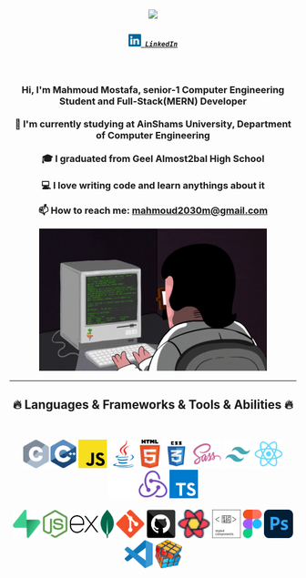

<h1 align="center">
  <a href="https://git.io/typing-svg">
    <img src="https://readme-typing-svg.herokuapp.com/?lines=Hello,+There!+👋;This+is+Mahmoud....;Nice+to+meet+you!&center=true&size=30">
  </a>
</h1>

<h5 align="center">
  <code><a href="https://www.linkedin.com/in/mahmoud-mostafa-9086ba232/" title="LinkedIn Profile"><img width="22" src="images/linkedin.svg"> LinkedIn</a></code>

</h5>
<br>
<h3 align="center" size ="50px" >
  
  Hi, I'm Mahmoud Mostafa, senior-1 Computer Engineering Student and Full-Stack(MERN) Developer 
  <br>
  <br>
  🔬 I'm currently studying  at AinShams University, Department of Computer Engineering
  <br>
  <br>
  🎓 I graduated from Geel Almost2bal High School
  <br>
  <br>
  💻 I love writing code and learn anythings about it
  <br>
 
     
  📫 How to reach me: <a href="mail: mahmoud2030m@gmail.com">mahmoud2030m@gmail.com</a>
</h3>
<div align="center">
<img src="images/coderman.gif" alt="Coder" width="400" height="250" />
</div>

<hr>
<h2 align="center">🔥 Languages & Frameworks & Tools & Abilities 🔥</h2>
<br>
<p align="center">
  <code><img title="C" height="50" src="images/c.svg"></code>
  <code><img title="C++" height="50" src="images/cpp.svg"></code>
  <code><img title="Javascript" height="50" src="images/javascript.svg"></code>
  <code><img title="Java" height="50" src="images/java-original.svg"></code>
  <code><img title="HTML5" height="50" src="images/html5.svg"></code>
  <code><img title="CSS" height="50" src="images/css.svg"></code>
  <code><img title="SASS" height="50" src="images/sass.svg"></code>
  <code><img title="tailwind" height="50" src="images/tailwind-svgrepo-com.svg"></code>
  <code><img title="React" height="50" src="images/react-original.svg"></code>
  <code><img  title="Next js" height="50" src="images/next-js.svg"></code>
  <code><img title="redux" height="50" src="images/redux.svg"></code>
  <code><img title="typescript" height="50" src="images/typescript.svg"></code>


  <br>
  <br>
  <code><img title="supabase" height="50" src="images/supabase.svg"></code>
  <code><img title="nodejs" height="50" src="images/nodejs.svg"></code>
  <code><img title="express" height="50" src="images/express.svg"></code>
  <code><img title="mongodb" height="50" src="images/mongodb.svg"></code>
  <code><img title="Git" height="50" src="images/git-original.svg"></code>
  <code><img title="github" height="50" src="images/github.svg"></code>
  <code><img title="react-query" height="50" src="images/logos--react-query-icon.svg"></code>
  <code><img title="styled-components" height="50" src="images/styled-components-1.svg"></code>
  <code><img title="figma" height="50" src="images/figma-icon.svg"></code>
  <code><img title="ps" height="50" src="images/adobe-photoshop-2.svg"></code>
  <code><img title="Microsoft Visual Studio" height="50" src="images/visual-studio-code-1.svg"></code>
  <code><img title="Problem Solving" height="50" src="images/problemSolving.png"></code>
</p>
